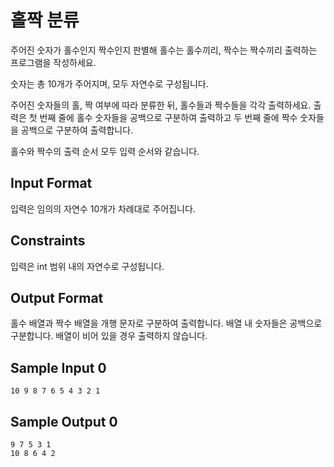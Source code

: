 # 홀짝 분류

주어진 숫자가 홀수인지 짝수인지 판별해 홀수는 홀수끼리, 짝수는 짝수끼리 출력하는 프로그램을 작성하세요.

숫자는 총 10개가 주어지며, 모두 자연수로 구성됩니다.

주어진 숫자들의 홀, 짝 여부에 따라 분류한 뒤, 홀수들과 짝수들을 각각 출력하세요. 출력은 첫 번째 줄에 홀수 숫자들을 공백으로 구분하여 출력하고 두 번째 줄에 짝수 숫자들을 공백으로 구분하여 출력합니다.

홀수와 짝수의 출력 순서 모두 입력 순서와 같습니다.

## Input Format

입력은 임의의 자연수 10개가 차례대로 주어집니다.

## Constraints

입력은 int 범위 내의 자연수로 구성됩니다.

## Output Format

홀수 배열과 짝수 배열을 개행 문자로 구분하여 출력합니다.
배열 내 숫자들은 공백으로 구분합니다.
배열이 비어 있을 경우 출력하지 않습니다.

## Sample Input 0
```
10 9 8 7 6 5 4 3 2 1
```
## Sample Output 0
```
9 7 5 3 1
10 8 6 4 2
```